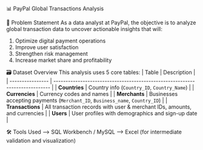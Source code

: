 📊 PayPal Global Transactions Analysis

🧩 Problem Statement
As a data analyst at PayPal, the objective is to analyze global transaction data to uncover actionable insights that will:

1) Optimize digital payment operations
2) Improve user satisfaction
3) Strengthen risk management
4) Increase market share and profitability


🗃️ Dataset Overview
This analysis uses 5 core tables:
| Table            | Description                                                                  |
| ---------------- | ---------------------------------------------------------------------------- |
| **Countries**    | Country info (`Country_ID`, `Country_Name`)                                  |
| **Currencies**   | Currency codes and names                                                     |
| **Merchants**    | Businesses accepting payments (`Merchant_ID`, `Business_name`, `Country_ID`) |
| **Transactions** | All transaction records with user & merchant IDs, amounts, and currencies    |
| **Users**        | User profiles with demographics and sign-up date                             |


🛠️ Tools Used
--> SQL Workbench / MySQL
--> Excel (for intermediate validation and visualization)
